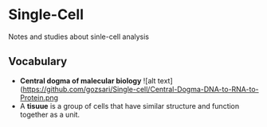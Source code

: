 # Single-Cell
Notes and studies about sinle-cell analysis
## Vocabulary
* **Central dogma of malecular biology**
![alt text](https://github.com/gozsari/Single-cell/Central-Dogma-DNA-to-RNA-to-Protein.png
* A **tisuue** is a group of cells that have similar structure and function together as a unit. 
